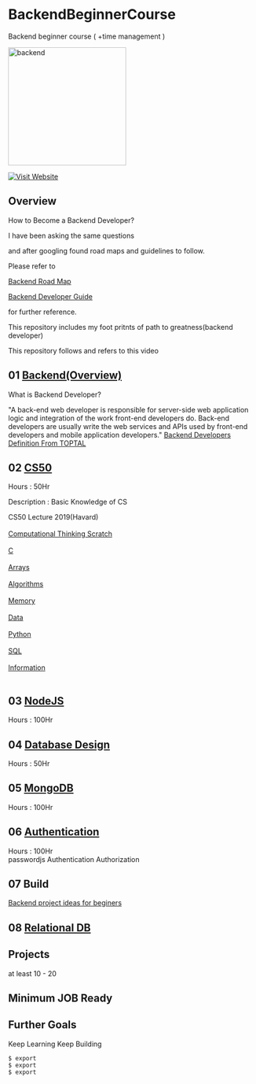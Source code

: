 # BackendBeginnerCourse
Backend beginner course ( +time management )

<img src="https://cdn.pixabay.com/photo/2019/09/22/16/20/backend-4496461_960_720.png" align="center" height="240" alt="backend"/>

[![Visit Website](https://img.shields.io/github/directory-file-count/songk1992/BackendBeginnerCourse)](https://nxver.com/)

## Overview
  
  How to Become a Backend Developer?  
    
  I have been asking the same questions

  and after googling found road maps and guidelines to follow.
  
  Please refer to  
    
  [Backend Road Map](https://github.com/kamranahmedse/developer-roadmap)  
      
  [Backend Developer Guide](https://www.youtube.com/watch?v=gqdc4jLjGKQ)    
    
  for further reference.  
  
  This repository includes my foot pritnts of path to greatness(backend developer)  
  
  
This repository follows and refers to this video

## 01 [Backend(Overview)](https://www.youtube.com/watch?v=gqdc4jLjGKQ)

What is Backend Developer?

"A back-end web developer is responsible for server-side web application logic and integration of the work front-end developers do. Back-end developers are usually write the web services and APIs used by front-end developers and mobile application developers." [Backend Developers Definition From TOPTAL](https://www.toptal.com/back-end/job-description#:~:text=A%20back%2Dend%20web%20developer,developers%20and%20mobile%20application%20developers.)



## 02 [CS50](https://youtu.be/gqdc4jLjGKQ?t=292)
Hours : 50Hr  
  
Description : Basic Knowledge of CS  
   
CS50 Lecture 2019(Havard)</br></br>
[Computational Thinking Scratch](https://www.youtube.com/watch?v=jjqgP9dpD1k&list=PLhQjrBD2T381L3iZyDTxRwOBuUt6m1FnW&index=1)</br></br>
[C](https://www.youtube.com/watch?v=jjqgP9dpD1k&list=PLhQjrBD2T381L3iZyDTxRwOBuUt6m1FnW&index=2)</br></br>
[Arrays](https://www.youtube.com/watch?v=jjqgP9dpD1k&list=PLhQjrBD2T381L3iZyDTxRwOBuUt6m1FnW&index=3)</br></br>
[Algorithms](https://www.youtube.com/watch?v=jjqgP9dpD1k&list=PLhQjrBD2T381L3iZyDTxRwOBuUt6m1FnW&index=4)</br></br>
[Memory](https://www.youtube.com/watch?v=jjqgP9dpD1k&list=PLhQjrBD2T381L3iZyDTxRwOBuUt6m1FnW&index=5)</br></br>
[Data](https://www.youtube.com/watch?v=jjqgP9dpD1k&list=PLhQjrBD2T381L3iZyDTxRwOBuUt6m1FnW&index=6)</br></br>
[Python](https://www.youtube.com/watch?v=jjqgP9dpD1k&list=PLhQjrBD2T381L3iZyDTxRwOBuUt6m1FnW&index=7)</br></br>
[SQL](https://www.youtube.com/watch?v=jjqgP9dpD1k&list=PLhQjrBD2T381L3iZyDTxRwOBuUt6m1FnW&index=8)</br></br>
[Information](https://www.youtube.com/watch?v=jjqgP9dpD1k&list=PLhQjrBD2T381L3iZyDTxRwOBuUt6m1FnW&index=9)</br></br>



## 03 [NodeJS](https://youtu.be/gqdc4jLjGKQ?t=674)
Hours : 100Hr  

## 04 [Database Design](https://youtu.be/gqdc4jLjGKQ?t=918)
Hours : 50Hr  

## 05 [MongoDB](https://youtu.be/gqdc4jLjGKQ?t=999)
Hours : 100Hr  

## 06 [Authentication](https://youtu.be/gqdc4jLjGKQ?t=1081)
Hours : 100Hr  
passwordjs
Authentication
Authorization

## 07 Build  
[Backend project ideas for beginers](https://youtu.be/gqdc4jLjGKQ?t=1396)

## 08 [Relational DB](https://youtu.be/gqdc4jLjGKQ?t=1597)

## Projects
at least 10 - 20

## Minimum JOB Ready

## Further Goals
Keep Learning
Keep Building


    $ export  
    $ export  
    $ export  
